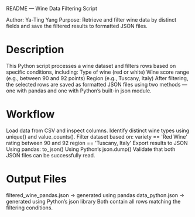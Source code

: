 README — Wine Data Filtering Script

Author: Ya-Ting Yang
Purpose: Retrieve and filter wine data by distinct fields and save the filtered results to formatted JSON files.

# Description
This Python script processes a wine dataset and filters rows based on specific conditions, including:
Type of wine (red or white)
Wine score range (e.g., between 90 and 92 points)
Region (e.g., Tuscany, Italy)
After filtering, the selected rows are saved as formatted JSON files using two methods — one with pandas and one with Python’s built-in json module.

# Workflow
Load data from CSV and inspect columns.
Identify distinct wine types using unique() and value_counts().
Filter dataset based on:
variety == 'Red Wine'
rating between 90 and 92
region == 'Tuscany, Italy'
Export results to JSON
Using pandas: to_json()
Using Python’s json.dump()
Validate that both JSON files can be successfully read.

# Output Files
filtered_wine_pandas.json → generated using pandas
data_python.json → generated using Python’s json library
Both contain all rows matching the filtering conditions.
